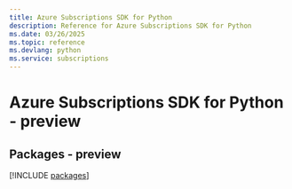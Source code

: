 ```yaml
---
title: Azure Subscriptions SDK for Python
description: Reference for Azure Subscriptions SDK for Python
ms.date: 03/26/2025
ms.topic: reference
ms.devlang: python
ms.service: subscriptions
---
```

# Azure Subscriptions SDK for Python - preview
## Packages - preview
[!INCLUDE [packages](subscriptions-index.md)]